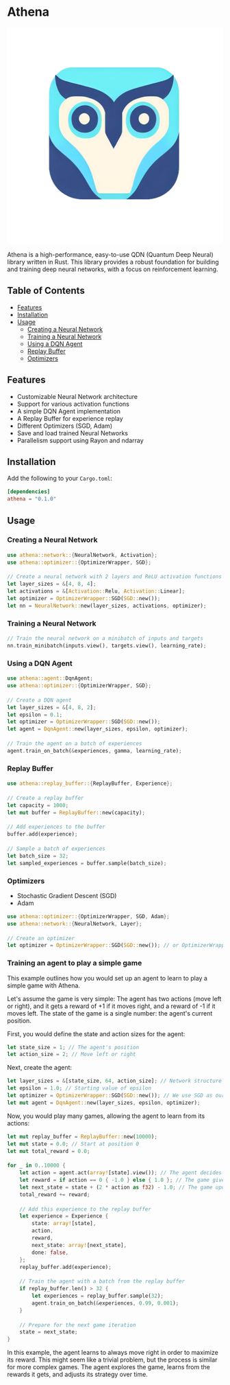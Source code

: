 # Athena

![Athena Logo](assets/favicon.png)

Athena is a high-performance, easy-to-use QDN (Quantum Deep Neural) library written in Rust. This library provides a robust foundation for building and training deep neural networks, with a focus on reinforcement learning.

## Table of Contents

- [Features](#features)
- [Installation](#installation)
- [Usage](#usage)
  - [Creating a Neural Network](#creating-a-neural-network)
  - [Training a Neural Network](#training-a-neural-network)
  - [Using a DQN Agent](#using-a-dqn-agent)
  - [Replay Buffer](#replay-buffer)
  - [Optimizers](#optimizers)
<!-- - [Examples](#examples)
- [Contributing](#contributing)
- [License](#license) -->

## Features

- Customizable Neural Network architecture
- Support for various activation functions
- A simple DQN Agent implementation
- A Replay Buffer for experience replay
- Different Optimizers (SGD, Adam)
- Save and load trained Neural Networks
- Parallelism support using Rayon and ndarray

## Installation

Add the following to your `Cargo.toml`:

```toml
[dependencies]
athena = "0.1.0"
```

## Usage

### Creating a Neural Network

```rust
use athena::network::{NeuralNetwork, Activation};
use athena::optimizer::{OptimizerWrapper, SGD};

// Create a neural network with 2 layers and ReLU activation functions
let layer_sizes = &[4, 8, 4];
let activations = &[Activation::Relu, Activation::Linear];
let optimizer = OptimizerWrapper::SGD(SGD::new());
let nn = NeuralNetwork::new(layer_sizes, activations, optimizer);
```

### Training a Neural Network

```rust
// Train the neural network on a minibatch of inputs and targets
nn.train_minibatch(inputs.view(), targets.view(), learning_rate);
```

### Using a DQN Agent

```rust
use athena::agent::DqnAgent;
use athena::optimizer::{OptimizerWrapper, SGD};

// Create a DQN agent
let layer_sizes = &[4, 8, 2];
let epsilon = 0.1;
let optimizer = OptimizerWrapper::SGD(SGD::new());
let agent = DqnAgent::new(layer_sizes, epsilon, optimizer);

// Train the agent on a batch of experiences
agent.train_on_batch(&experiences, gamma, learning_rate);
```

### Replay Buffer

```rust
use athena::replay_buffer::{ReplayBuffer, Experience};

// Create a replay buffer
let capacity = 1000;
let mut buffer = ReplayBuffer::new(capacity);

// Add experiences to the buffer
buffer.add(experience);

// Sample a batch of experiences
let batch_size = 32;
let sampled_experiences = buffer.sample(batch_size);
```

### Optimizers

- Stochastic Gradient Descent (SGD)
- Adam

```rust
use athena::optimizer::{OptimizerWrapper, SGD, Adam};
use athena::network::{NeuralNetwork, Layer};

// Create an optimizer
let optimizer = OptimizerWrapper::SGD(SGD::new()); // or OptimizerWrapper::Adam(Adam::new(layers, beta1, beta2, epsilon))
```

### Training an agent to play a simple game

This example outlines how you would set up an agent to learn to play a simple game with Athena.

Let's assume the game is very simple: The agent has two actions (move left or right), and it gets a reward of +1 if it moves right, and a reward of -1 if it moves left. The state of the game is a single number: the agent's current position.

First, you would define the state and action sizes for the agent:

```rust
let state_size = 1; // The agent's position
let action_size = 2; // Move left or right
```

Next, create the agent:

```rust
let layer_sizes = &[state_size, 64, action_size]; // Network structure
let epsilon = 1.0; // Starting value of epsilon
let optimizer = OptimizerWrapper::SGD(SGD::new()); // We use SGD as our optimizer
let mut agent = DqnAgent::new(layer_sizes, epsilon, optimizer);
```

Now, you would play many games, allowing the agent to learn from its actions:

```rust
let mut replay_buffer = ReplayBuffer::new(10000);
let mut state = 0.0; // Start at position 0
let mut total_reward = 0.0;

for _ in 0..10000 {
    let action = agent.act(array![state].view()); // The agent decides on an action
    let reward = if action == 0 { -1.0 } else { 1.0 }; // The game gives a reward
    let next_state = state + (2 * action as f32) - 1.0; // The game updates its state
    total_reward += reward;
    
    // Add this experience to the replay buffer
    let experience = Experience {
        state: array![state],
        action,
        reward,
        next_state: array![next_state],
        done: false,
    };
    replay_buffer.add(experience);
    
    // Train the agent with a batch from the replay buffer
    if replay_buffer.len() > 32 {
        let experiences = replay_buffer.sample(32);
        agent.train_on_batch(&experiences, 0.99, 0.001);
    }
    
    // Prepare for the next game iteration
    state = next_state;
}
```

In this example, the agent learns to always move right in order to maximize its reward. This might seem like a trivial problem, but the process is similar for more complex games. The agent explores the game, learns from the rewards it gets, and adjusts its strategy over time.
